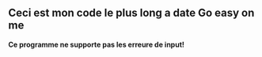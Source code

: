 Ceci est mon code le plus long a date
Go easy on me
---
**Ce programme ne supporte pas les erreure de input!**
